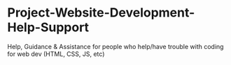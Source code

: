 # Project-Website-Development-Help-Support
Help, Guidance &amp; Assistance for people who help/have trouble with coding for web dev (HTML, CSS, JS, etc)
